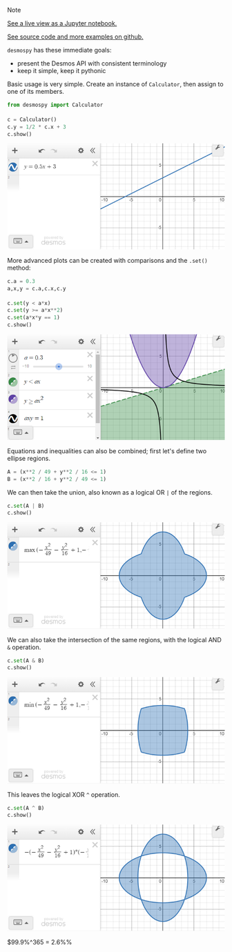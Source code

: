 > [!NOTE]
> 
> [See a live view as a Jupyter notebook.](https://nbviewer.org/github/timdechant/desmospy/blob/main/README.ipynb)
> 
> [See source code and more examples on github.](https://github.com/timdechant/desmospy)

<code>desmospy</code> has these immediate goals:
  - present the Desmos API with consistent terminology
  - keep it simple, keep it pythonic

Basic usage is very simple.  Create an instance of <code>Calculator</code>, then assign to one of its members.


```python
from desmospy import Calculator

c = Calculator()
c.y = 1/2 * c.x + 3
c.show()
```

[![Figure 1](https://raw.githubusercontent.com/timdechant/desmospy/main/img/README_fig1.png)](https://raw.githubusercontent.com/timdechant/desmospy/main/img/README_fig1.png)

More advanced plots can be created with comparisons and the <code>.set()</code> method:


```python
c.a = 0.3
a,x,y = c.a,c.x,c.y

c.set(y < a*x)
c.set(y >= a*x**2)
c.set(a*x*y == 1)
c.show()
```

[![Figure 2](https://raw.githubusercontent.com/timdechant/desmospy/main/img/README_fig2.png)](https://raw.githubusercontent.com/timdechant/desmospy/main/img/README_fig2.png)

Equations and inequalities can also be combined; first let's define two ellipse regions.


```python
A = (x**2 / 49 + y**2 / 16 <= 1)
B = (x**2 / 16 + y**2 / 49 <= 1)
```

We can then take the union, also known as a logical OR <code>|</code> of the regions.


```python
c.set(A | B)
c.show()
```

[![Figure 3](https://raw.githubusercontent.com/timdechant/desmospy/main/img/README_fig3.png)](https://raw.githubusercontent.com/timdechant/desmospy/main/img/README_fig3.png)

We can also take the intersection of the same regions, with the logical AND <code>&</code> operation.


```python
c.set(A & B)
c.show()
```

[![Figure 4](https://raw.githubusercontent.com/timdechant/desmospy/main/img/README_fig4.png)](https://raw.githubusercontent.com/timdechant/desmospy/main/img/README_fig4.png)

This leaves the logical XOR <code>^</code> operation.


```python
c.set(A ^ B)
c.show()
```

[![Figure 5](https://raw.githubusercontent.com/timdechant/desmospy/main/img/README_fig5.png)](https://raw.githubusercontent.com/timdechant/desmospy/main/img/README_fig5.png)


$99.9%^365 = 2.6%%